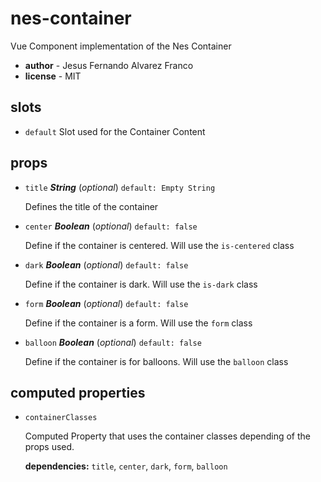 # nes-container 

Vue Component implementation of the Nes Container 

- **author** - Jesus Fernando Alvarez Franco 
- **license** - MIT 

## slots 

- `default` Slot used for the Container Content 

## props 

- `title` ***String*** (*optional*) `default: Empty String` 

  Defines the title of the container 

- `center` ***Boolean*** (*optional*) `default: false` 

  Define if the container is centered. Will use the `is-centered` class 

- `dark` ***Boolean*** (*optional*) `default: false` 

  Define if the container is dark. Will use the `is-dark` class 

- `form` ***Boolean*** (*optional*) `default: false` 

  Define if the container is a form. Will use the `form` class 

- `balloon` ***Boolean*** (*optional*) `default: false` 

  Define if the container is for balloons. Will use the `balloon` class 

## computed properties 

- `containerClasses` 

  Computed Property that uses the container classes depending of the props used. 

   **dependencies:** `title`, `center`, `dark`, `form`, `balloon` 


